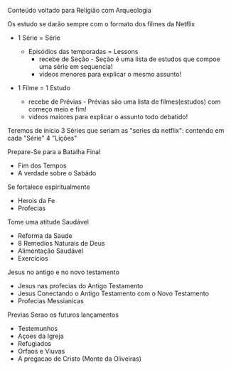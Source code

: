 Conteúdo voltado para Religião com Arqueologia

Os estudo se darão sempre com o formato dos filmes da Netflix
- 1 Série = Série
  - Episódios das temporadas = Lessons
    * recebe de Seção - Seção é uma lista de estudos que compoe uma série em sequencia!
    * videos menores para explicar o mesmo assunto!

- 1 Filme = 1 Estudo 
    * recebe de Prévias - Prévias são uma lista de filmes(estudos) com começo meio e fim!
    * videos maiores para explicar o assunto todo debatido!

Teremos de início 3 Séries que seriam as "series da netflix":
contendo em cada "Série" 4 "Lições"

Prepare-Se para a Batalha Final
 - Fim dos Tempos
 - A verdade sobre o Sabádo

Se fortalece espiritualmente
 - Herois da Fe
 - Profecias

Tome uma atitude Saudável
 - Reforma da Saude
 - 8 Remedios Naturais de Deus
 - Alimentação Saudável
 - Exercícios

Jesus no antigo e no novo testamento
 - Jesus nas profecias do Antigo Testamento
 - Jesus Conectando o Antigo Testamento com o Novo Testamento
 - Profecias Messianicas

 Previas Serao os futuros lançamentos
  - Testemunhos
  - Açoes da Igreja
  - Refugiados
  - Orfaos e Viuvas
  - A pregacao de Cristo (Monte da Oliveiras)
